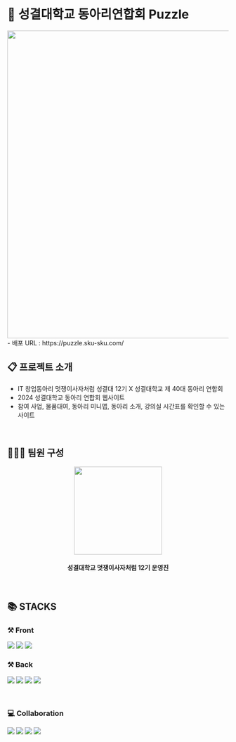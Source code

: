 # 📌 성결대학교 동아리연합회 Puzzle
<div>
  <img src="https://github.com/ckdwns1221/ckdwns1221/assets/130385395/c90fa6aa-86b0-47b9-a711-93a993dade8d" width="700" height="auto">
</div>
- 배포 URL : https://puzzle.sku-sku.com/
  
<br>

## 📋 프로젝트 소개

- IT 창업동아리 멋쟁이사자처럼 성결대 12기 X 성결대학교 제 40대 동아리 연합회 
- 2024 성결대학교 동아리 연합회 웹사이트
- 참여 사업, 물품대여, 동아리 미니맵, 동아리 소개, 강의실 시간표를 확인할 수 있는 사이트

<br>

## 👨🏻‍💻 팀원 구성

<div align="center">
<img src="https://github.com/ckdwns1221/ckdwns1221/assets/130385395/62beb26f-4674-4043-90b1-e3c941a6840e" width="200" height="auto">
<br />
<h4>
성결대학교 멋쟁이사자처럼 12기 운영진
</h4>

</div>

<br>

## 📚 STACKS
### ⚒️ Front
 <img src="https://img.shields.io/badge/React-61DAFB?style=for-the-badge&logo=React&logoColor=white"/> <img src="https://img.shields.io/badge/Tailwind CSS-06B6D4?style=for-the-badge&logo=Tailwind CSS&logoColor=white"/> <img src="https://img.shields.io/badge/JavaScript-F7DF1E?style=for-the-badge&logo=JavaScript&logoColor=white"/>
<br>
  
### ⚒️ Back
<img src="https://img.shields.io/badge/SpringBoot-6DB33F?style=for-the-badge&logo=SpringBoot&logoColor=white"/> <img src="https://img.shields.io/badge/MySQL-4479A1?style=for-the-badge&logo=MySQL&logoColor=white"/> <img src="https://img.shields.io/badge/JPA-6DB33F?style=for-the-badge&logo=JPA&logoColor=white"/> <img src="https://img.shields.io/badge/Swagger-85EA2D?style=for-the-badge&logo=swagger&logoColor=black"/>

<br>

### 💻 Collaboration
<img src="https://img.shields.io/badge/Github-black?style=for-the-badge&logo=Github&logoColor=white"/> <img src="https://img.shields.io/badge/Discord-5865F2?style=for-the-badge&logo=Discord&logoColor=white"/> <img src="https://img.shields.io/badge/Figma-F24E1E?style=for-the-badge&logo=Figma&logoColor=white"/> <img src="https://img.shields.io/badge/Notion-black?style=for-the-badge&logo=Notion&logoColor=white"/>

<br>
